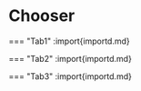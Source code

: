 # Chooser

=== "Tab1"
    :import{importd.md}

=== "Tab2"
    :import{importd.md}

=== "Tab3"
    :import{importd.md}

